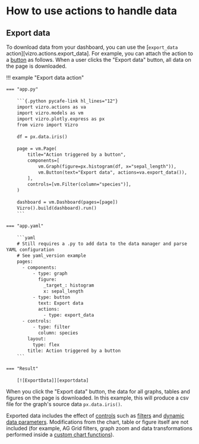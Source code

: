 # How to use actions to handle data

## Export data

To download data from your dashboard, you can use the [`export_data` action][vizro.actions.export_data]. For example, you can attach the action to a [button](button.md) as follows. When a user clicks the "Export data" button, all data on the page is downloaded.

!!! example "Export data action"

    === "app.py"

        ```{.python pycafe-link hl_lines="12"}
        import vizro.actions as va
        import vizro.models as vm
        import vizro.plotly.express as px
        from vizro import Vizro

        df = px.data.iris()

        page = vm.Page(
            title="Action triggered by a button",
            components=[
                vm.Graph(figure=px.histogram(df, x="sepal_length")),
                vm.Button(text="Export data", actions=va.export_data()),
            ],
            controls=[vm.Filter(column="species")],
        )

        dashboard = vm.Dashboard(pages=[page])
        Vizro().build(dashboard).run()
        ```

    === "app.yaml"

        ```yaml
        # Still requires a .py to add data to the data manager and parse YAML configuration
        # See yaml_version example
        pages:
          - components:
              - type: graph
                figure:
                  _target_: histogram
                  x: sepal_length
              - type: button
                text: Export data
                actions:
                  - type: export_data
          - controls:
              - type: filter
                column: species
            layout:
              type: flex
            title: Action triggered by a button
        ```

    === "Result"

        [![ExportData]][exportdata]

When you click the "Export data" button, the data for all graphs, tables and figures on the page is downloaded. In this example, this will produce a csv file for the graph's source data `px.data.iris()`.

Exported data includes the effect of [controls](controls.md) such as [filters](filters.md) and [dynamic data parameters](parameters.md#dynamic-data-parameters). Modifications from the chart, table or figure itself are not included (for example, AG Grid filters, graph zoom and data transformations performed inside a [custom chart functions](custom-charts.md)).

[exportdata]: ../../assets/user_guides/actions/actions_export.png
